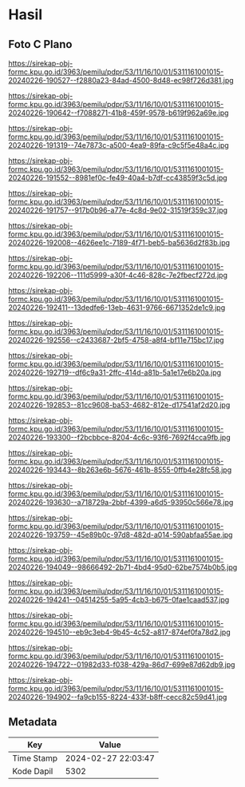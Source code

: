 # Hasil

## Foto C Plano

https://sirekap-obj-formc.kpu.go.id/3963/pemilu/pdpr/53/11/16/10/01/5311161001015-20240226-190527--f2880a23-84ad-4500-8d48-ec98f726d381.jpg

https://sirekap-obj-formc.kpu.go.id/3963/pemilu/pdpr/53/11/16/10/01/5311161001015-20240226-190642--f7088271-41b8-459f-9578-b619f962a69e.jpg

https://sirekap-obj-formc.kpu.go.id/3963/pemilu/pdpr/53/11/16/10/01/5311161001015-20240226-191319--74e7873c-a500-4ea9-89fa-c9c5f5e48a4c.jpg

https://sirekap-obj-formc.kpu.go.id/3963/pemilu/pdpr/53/11/16/10/01/5311161001015-20240226-191552--8981ef0c-fe49-40a4-b7df-cc43859f3c5d.jpg

https://sirekap-obj-formc.kpu.go.id/3963/pemilu/pdpr/53/11/16/10/01/5311161001015-20240226-191757--917b0b96-a77e-4c8d-9e02-31519f359c37.jpg

https://sirekap-obj-formc.kpu.go.id/3963/pemilu/pdpr/53/11/16/10/01/5311161001015-20240226-192008--4626ee1c-7189-4f71-beb5-ba5636d2f83b.jpg

https://sirekap-obj-formc.kpu.go.id/3963/pemilu/pdpr/53/11/16/10/01/5311161001015-20240226-192206--111d5999-a30f-4c46-828c-7e2fbecf272d.jpg

https://sirekap-obj-formc.kpu.go.id/3963/pemilu/pdpr/53/11/16/10/01/5311161001015-20240226-192411--13dedfe6-13eb-4631-9766-6671352de1c9.jpg

https://sirekap-obj-formc.kpu.go.id/3963/pemilu/pdpr/53/11/16/10/01/5311161001015-20240226-192556--c2433687-2bf5-4758-a8f4-bf11e715bc17.jpg

https://sirekap-obj-formc.kpu.go.id/3963/pemilu/pdpr/53/11/16/10/01/5311161001015-20240226-192719--df6c9a31-2ffc-414d-a81b-5a1e17e6b20a.jpg

https://sirekap-obj-formc.kpu.go.id/3963/pemilu/pdpr/53/11/16/10/01/5311161001015-20240226-192853--81cc9608-ba53-4682-812e-d17541af2d20.jpg

https://sirekap-obj-formc.kpu.go.id/3963/pemilu/pdpr/53/11/16/10/01/5311161001015-20240226-193300--f2bcbbce-8204-4c6c-93f6-7692f4cca9fb.jpg

https://sirekap-obj-formc.kpu.go.id/3963/pemilu/pdpr/53/11/16/10/01/5311161001015-20240226-193443--8b263e6b-5676-461b-8555-0ffb4e28fc58.jpg

https://sirekap-obj-formc.kpu.go.id/3963/pemilu/pdpr/53/11/16/10/01/5311161001015-20240226-193630--a718729a-2bbf-4399-a6d5-93950c566e78.jpg

https://sirekap-obj-formc.kpu.go.id/3963/pemilu/pdpr/53/11/16/10/01/5311161001015-20240226-193759--45e89b0c-97d8-482d-a014-590abfaa55ae.jpg

https://sirekap-obj-formc.kpu.go.id/3963/pemilu/pdpr/53/11/16/10/01/5311161001015-20240226-194049--98666492-2b71-4bd4-95d0-62be7574b0b5.jpg

https://sirekap-obj-formc.kpu.go.id/3963/pemilu/pdpr/53/11/16/10/01/5311161001015-20240226-194241--04514255-5a95-4cb3-b675-0fae1caad537.jpg

https://sirekap-obj-formc.kpu.go.id/3963/pemilu/pdpr/53/11/16/10/01/5311161001015-20240226-194510--eb9c3eb4-9b45-4c52-a817-874ef0fa78d2.jpg

https://sirekap-obj-formc.kpu.go.id/3963/pemilu/pdpr/53/11/16/10/01/5311161001015-20240226-194722--01982d33-f038-429a-86d7-699e87d62db9.jpg

https://sirekap-obj-formc.kpu.go.id/3963/pemilu/pdpr/53/11/16/10/01/5311161001015-20240226-194902--fa9cb155-8224-433f-b8ff-cecc82c59d41.jpg


## Metadata

| Key        | Value               |
| ---------- | ------------------- |
| Time Stamp | 2024-02-27 22:03:47 |
| Kode Dapil | 5302                |



